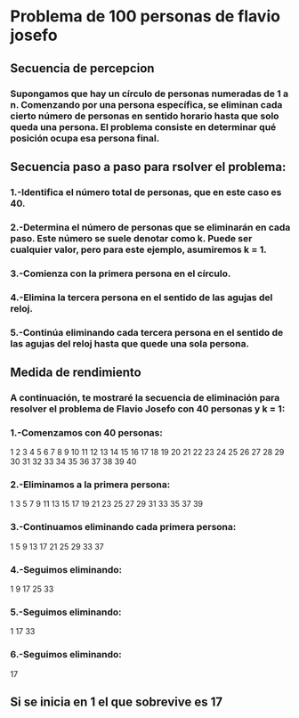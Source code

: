 # Problema de 100 personas de flavio josefo

## Secuencia de percepcion

### Supongamos que hay un círculo de personas numeradas de 1 a n. Comenzando por una persona específica, se eliminan cada cierto número de personas en sentido horario hasta que solo queda una persona. El problema consiste en determinar qué posición ocupa esa persona final.

## Secuencia paso a paso para rsolver el problema:

### 1.-Identifica el número total de personas, que en este caso es 40.
### 2.-Determina el número de personas que se eliminarán en cada paso. Este número se suele denotar como k. Puede ser cualquier valor, pero para este ejemplo, asumiremos k = 1.
### 3.-Comienza con la primera persona en el círculo.
### 4.-Elimina la tercera persona en el sentido de las agujas del reloj.
### 5.-Continúa eliminando cada tercera persona en el sentido de las agujas del reloj hasta que quede una sola persona.

## Medida de rendimiento

### A continuación, te mostraré la secuencia de eliminación para resolver el problema de Flavio Josefo con 40 personas y k = 1:

### 1.-Comenzamos con 40 personas: 

1 2 3 4 5 6 7 8 9 10 11 12 13 14 15 16 17 18 19 20 21 22 23 24 25 26 27 28 29 30 31 32 33 34 35 36 37 38 39 40 

### 2.-Eliminamos a la primera persona:

 1 3 5 7 9 11 13 15 17 19 21 23 25 27 29 31 33 35 37 39 

### 3.-Continuamos eliminando cada primera persona:

1 5 9 13 17 21 25 29 33 37  

### 4.-Seguimos eliminando:

 1 9 17 25 33  

### 5.-Seguimos eliminando:

1 17 33 

### 6.-Seguimos eliminando:

17 

## Si se inicia en 1 el que sobrevive es 17

​

